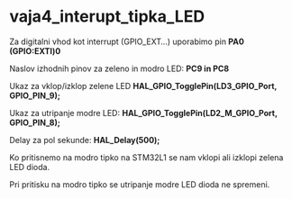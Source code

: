 # vaja4_interupt_tipka_LED

Za digitalni vhod kot interrupt (GPIO_EXT…) uporabimo pin <b>PA0 (GPIO:EXTl)0</b>

Naslov izhodnih pinov za zeleno in modro LED: <b>PC9 in PC8</b>

Ukaz za vklop/izklop zelene LED <b>HAL_GPIO_TogglePin(LD3_GPIO_Port, GPIO_PIN_9);</b>

Ukaz za utripanje modre LED: <b>HAL_GPIO_TogglePin(LD2_M_GPIO_Port, GPIO_PIN_8);</b>

Delay za pol sekunde: <b> HAL_Delay(500);</b>

Ko pritisnemo na modro tipko na STM32L1 se nam vklopi ali izklopi zelena LED dioda.

Pri pritisku na modro tipko se utripanje modre LED dioda ne spremeni.

